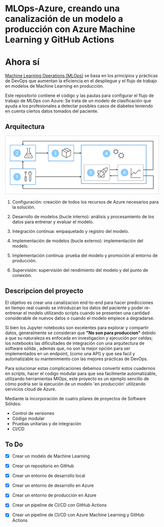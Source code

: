 # MLOps-Azure, creando una canalización de un modelo a producción con Azure Machine Learning y GitHub Actions

# Ahora sí

[Machine Learning Operations (MLOps)](https://learn.microsoft.com/en-us/azure/machine-learning/concept-model-management-and-deployment?view=azureml-api-2) se basa en los principios y prácticas de DevOps que aumentan la eficiencia en el despliegue y el flujo de trabajo en modelos de Machine Learning en producción.

Este repositorio contiene el código y las pautas para configurar el flujo de trabajo de MLOps con Azure:
Se trata de un modelo de clasificación que ayuda a los profesionales a detectar posibles casos de diabetes teniendo en cuenta ciertos datos tomados del paciente.

## Arquitectura

![Arquitectura](media/arq.png)

1. Configuración: creación de todos los recursos de Azure necesarios para la solución.

2. Desarrollo de modelos (bucle interno): análisis y procesamiento de los datos para entrenar y evaluar el modelo.

3. Integración continua: empaquetado y registro del modelo.

4. Implementación de modelos (bucle externo): implementación del modelo.

5. Implementación continua: prueba del modelo y promoción al entorno de producción.

6. Supervisión: supervisión del rendimiento del modelo y del punto de conexión.

## Descripcion del proyecto

El objetivo es crear una canalizacion end-to-end para hacer predicciones en tiempo real cuando se introduzcan los datos del paciente y poder re-entrenar el modelo utilizando scripts cuando se presenten una cantidad considerable de nuevos datos o cuando el modelo empiece a degradarse.

Si bien los Jupyter notebooks son excelentes para explorar y compartir datos, generalmente se consideran que **"No son para produccion"** debido a que su naturaleza es enfocada en investigacion y ejecución por celdas; los notebooks las dificultades de integración con una arquitectura de software sólida , además que, no son la mejor opción para ser implementados en un endpoint, (como una API) y que sea facil y automatizable su mantenimiento con las mejores prácticas de DevOps. 


Para solucionar estas complicaciones debemos convertir estos cuadernos en scripts, hacer el codigo modular para que sea facilmente automatizable, utilizando herramientas MlOps, este proyecto es un ejemplo sencillo de cómo podría ser la ejecución de un modelo 'en producción' utilizando servicios cloud de Azure. 

Mediante la incorporación de cuatro pilares de proyectos de Software Sólidos:

- Control de versiones
- Código modular
- Pruebas unitarias y de integración
- CI/CD

## To Do

- [x] Crear un modelo de Machine Learning
- [x] Crear un repositorio en GitHub
- [x] Crear un entorno de desarrollo local
- [x] Crear un entorno de desarrollo en Azure
- [x] Crear un entorno de producción en Azure
- [x] Crear un pipeline de CI/CD con GitHub Actions
- [x] Crear un pipeline de CI/CD con Azure Machine Learning y GitHub Actions



